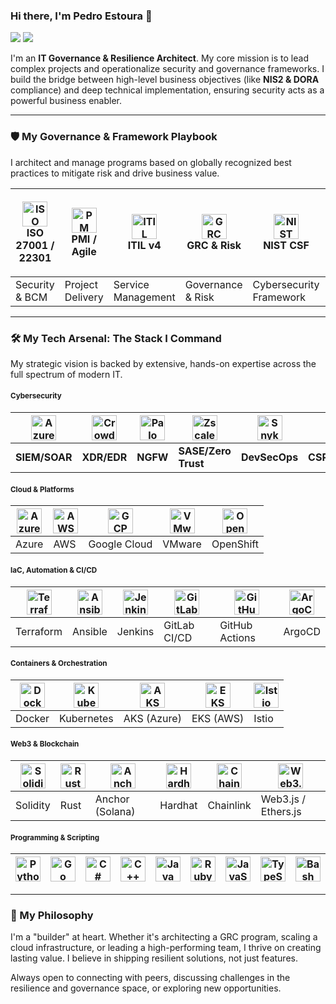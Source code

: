 ### Hi there, I'm **Pedro Estoura** 👋

<p align="left">
<a href="https://www.linkedin.com/in/pedroestoura"><img src="https://img.shields.io/badge/-Connect_on_LinkedIn-0077B5?style=flat&logo=Linkedin&logoColor=white"/></a>
<a href="mailto:pedro.estoura@gmail.com"><img src="https://img.shields.io/badge/-Contact_Me-D14836?style=flat&logo=Gmail&logoColor=white"/></a>
</p>

I'm an **IT Governance & Resilience Architect**. My core mission is to lead complex projects and operationalize security and governance frameworks. I build the bridge between high-level business objectives (like **NIS2 & DORA** compliance) and deep technical implementation, ensuring security acts as a powerful business enabler.

---

### 🛡️ My Governance & Framework Playbook

I architect and manage programs based on globally recognized best practices to mitigate risk and drive business value.

| <p align="center"><img src="https://img.icons8.com/plasticine/100/iso-14001.png" height="40" alt="ISO logo"/><br>ISO 27001 / 22301</p> | <p align="center"><img src="https://img.icons8.com/fluency/48/project-management.png" height="40" alt="PM logo"/><br>PMI / Agile</p> | <p align="center"><img src="https://img.icons8.com/color/48/itil.png" height="40" alt="ITIL logo"/><br>ITIL v4</p> | <p align="center"><img src="https://img.icons8.com/external-flaticons-flat-flat-icons/64/external-grc-risk-management-flaticons-flat-flat-icons.png" height="40" alt="GRC logo"/><br>GRC & Risk</p> | <p align="center"><img src="https://img.icons8.com/ios-filled/50/private-lock.png" height="40" alt="NIST logo"/><br>NIST CSF</p> | <p align="center"><img src="https://img.icons8.com/dotty/80/pci.png" height="40" alt="PCI logo"/><br>PCI-DSS / SOX</p> |
|---|---|---|---|---|---|
| Security & BCM | Project Delivery | Service Management | Governance & Risk | Cybersecurity Framework | Compliance |

---

### 🛠️ My Tech Arsenal: The Stack I Command

My strategic vision is backed by extensive, hands-on expertise across the full spectrum of modern IT.

<!-- Cybersecurity -->
#### <small>Cybersecurity</small>
| <a href="#"><img src="https://img.icons8.com/fluency/48/microsoft-sentinel.png" height="40" alt="Azure Sentinel"/></a> | <a href="#"><img src="https://img.icons8.com/color/48/crowdstrike.png" height="40" alt="CrowdStrike"/></a> | <a href="#"><img src="https://img.icons8.com/color/48/palo-alto-networks.png" height="40" alt="Palo Alto"/></a> | <a href="#"><img src="https://img.icons8.com/color/48/zscaler.png" height="40" alt="Zscaler"/></a> | <a href="#"><img src="https://cdn.jsdelivr.net/gh/devicons/devicon/icons/snyk/snyk-original.svg" height="40" alt="Snyk"/></a> | <a href="#"><img src="https://img.icons8.com/color/48/lock-2.png" height="40" alt="CSPM icon"/></a> |
|---|---|---|---|---|---|
| **SIEM/SOAR** | **XDR/EDR** | **NGFW** | **SASE/Zero Trust** | **DevSecOps** | **CSPM/CWPP** |

<!-- Cloud & Platforms -->
#### <small>Cloud & Platforms</small>
| <a href="https://azure.microsoft.com/"><img src="https://cdn.jsdelivr.net/gh/devicons/devicon/icons/azure/azure-original.svg" height="40" alt="Azure"/></a> | <a href="https://aws.amazon.com/"><img src="https://cdn.jsdelivr.net/gh/devicons/devicon/icons/amazonwebservices/amazonwebservices-original.svg" height="40" alt="AWS"/></a> | <a href="https://cloud.google.com/"><img src="https://cdn.jsdelivr.net/gh/devicons/devicon/icons/googlecloud/googlecloud-original.svg" height="40" alt="GCP"/></a> | <a href="https://www.vmware.com/"><img src="https://cdn.jsdelivr.net/gh/devicons/devicon/icons/vmware/vmware-original.svg" height="40" alt="VMware"/></a> | <a href="https://www.redhat.com/en/technologies/linux-platforms/openshift"><img src="https://cdn.jsdelivr.net/gh/devicons/devicon/icons/openshift/openshift-original.svg" height="40" alt="OpenShift"/></a> |
|---|---|---|---|---|
| Azure | AWS | Google Cloud | VMware | OpenShift |

<!-- IaC, Automation & CI/CD -->
#### <small>IaC, Automation & CI/CD</small>
| <a href="https://www.terraform.io/"><img src="https://cdn.jsdelivr.net/gh/devicons/devicon/icons/terraform/terraform-original.svg" height="40" alt="Terraform"/></a> | <a href="https://www.ansible.com/"><img src="https://cdn.jsdelivr.net/gh/devicons/devicon/icons/ansible/ansible-original.svg" height="40" alt="Ansible"/></a> | <a href="https://www.jenkins.io/"><img src="https://cdn.jsdelivr.net/gh/devicons/devicon/icons/jenkins/jenkins-original.svg" height="40" alt="Jenkins"/></a> | <a href="https://about.gitlab.com/"><img src="https://cdn.jsdelivr.net/gh/devicons/devicon/icons/gitlab/gitlab-original.svg" height="40" alt="GitLab CI/CD"/></a> | <a href="https://github.com/features/actions"><img src="https://cdn.jsdelivr.net/gh/devicons/devicon/icons/githubactions/githubactions-original.svg" height="40" alt="GitHub Actions"/></a> | <a href="https://argo-cd.readthedocs.io/en/stable/"><img src="https://cdn.jsdelivr.net/gh/devicons/devicon/icons/argocd/argocd-original.svg" height="40" alt="ArgoCD"/></a> |
|---|---|---|---|---|---|
| Terraform | Ansible | Jenkins | GitLab CI/CD | GitHub Actions | ArgoCD |

<!-- Containers & Orchestration -->
#### <small>Containers & Orchestration</small>
| <a href="https://www.docker.com/"><img src="https://cdn.jsdelivr.net/gh/devicons/devicon/icons/docker/docker-original.svg" height="40" alt="Docker"/></a> | <a href="https://kubernetes.io/"><img src="https://cdn.jsdelivr.net/gh/devicons/devicon/icons/kubernetes/kubernetes-plain.svg" height="40" alt="Kubernetes"/></a> | <a href="https://azure.microsoft.com/en-us/services/kubernetes-service/"><img src="https://img.icons8.com/fluency/48/azure-kubernetes-service.png" height="40" alt="AKS"/></a> | <a href="https://aws.amazon.com/eks/"><img src="https://img.icons8.com/color/48/amazon-eks.png" height="40" alt="EKS"/></a> | <a href="https://istio.io/"><img src="https://img.icons8.com/color/48/istio.png" height="40" alt="Istio"/></a> |
|---|---|---|---|---|
| Docker | Kubernetes | AKS (Azure) | EKS (AWS) | Istio |

<!-- Web3 & Blockchain -->
#### <small>Web3 & Blockchain</small>
| <a href="https://soliditylang.org/"><img src="https://cdn.jsdelivr.net/gh/devicons/devicon/icons/solidity/solidity-original.svg" height="40" alt="Solidity"/></a> | <a href="https://www.rust-lang.org/"><img src="https://cdn.jsdelivr.net/gh/devicons/devicon/icons/rust/rust-plain.svg" height="40" alt="Rust"/></a> | <a href="https://www.anchor-lang.com/"><img src="https://img.icons8.com/external-tal-revivo-regular-tal-revivo/48/external-anchor-used-as-a-symbol-of-hope-and-steadfastness-in-christianity-church-regular-tal-revivo.png" height="40" alt="Anchor"/></a> | <a href="https://hardhat.org/"><img src="https://raw.githubusercontent.com/Hardhat-Private-Limited/hardhat-brand/master/logo/hardhat-logo.svg" height="40" alt="Hardhat"/></a> | <a href="https://chain.link/"><img src="https://img.icons8.com/external-black-fill-lafs/64/external-Chainlink-cryptocurrency-black-fill-lafs.png" height="40" alt="Chainlink"/></a> | <a href="https://web3js.org/"><img src="https://img.icons8.com/fluency/48/blockchain-technology.png" height="40" alt="Web3.js"/></a> |
|---|---|---|---|---|---|
| Solidity | Rust | Anchor (Solana) | Hardhat | Chainlink | Web3.js / Ethers.js |

<!-- Programming & Scripting -->
#### <small>Programming & Scripting</small>
| <a href="https://www.python.org/"><img src="https://cdn.jsdelivr.net/gh/devicons/devicon/icons/python/python-original.svg" height="40" alt="Python"/></a> | <a href="https://golang.org/"><img src="https://cdn.jsdelivr.net/gh/devicons/devicon/icons/go/go-original.svg" height="40" alt="Go"/></a> | <a href="https://en.wikipedia.org/wiki/C_Sharp_(programming_language)"><img src="https://cdn.jsdelivr.net/gh/devicons/devicon/icons/csharp/csharp-original.svg" height="40" alt="C#"/></a> | <a href="https://www.cplusplus.com/"><img src="https://cdn.jsdelivr.net/gh/devicons/devicon/icons/cplusplus/cplusplus-original.svg" height="40" alt="C++"/></a> | <a href="https://www.java.com/"><img src="https://cdn.jsdelivr.net/gh/devicons/devicon/icons/java/java-original.svg" height="40" alt="Java"/></a> | <a href="https://www.ruby-lang.org/"><img src="https://cdn.jsdelivr.net/gh/devicons/devicon/icons/ruby/ruby-original.svg" height="40" alt="Ruby"/></a> | <a href="https://www.javascript.com/"><img src="https://cdn.jsdelivr.net/gh/devicons/devicon/icons/javascript/javascript-original.svg" height="40" alt="JavaScript"/></a> | <a href="https://www.typescriptlang.org/"><img src="https://cdn.jsdelivr.net/gh/devicons/devicon/icons/typescript/typescript-original.svg" height="40" alt="TypeScript"/></a> | <a href="https://www.gnu.org/software/bash/"><img src="https://cdn.jsdelivr.net/gh/devicons/devicon/icons/bash/bash-original.svg" height="40" alt="Bash"/></a> | <a href="https://learn.microsoft.com/en-us/powershell/"><img src="https://cdn.jsdelivr.net/gh/devicons/devicon/icons/powershell/powershell-original.svg" height="40" alt="PowerShell"/></a> |
|---|---|---|---|---|---|---|---|---|---|

---

### 🚀 My Philosophy
I'm a "builder" at heart. Whether it's architecting a GRC program, scaling a cloud infrastructure, or leading a high-performing team, I thrive on creating lasting value. I believe in shipping resilient solutions, not just features.

Always open to connecting with peers, discussing challenges in the resilience and governance space, or exploring new opportunities.
